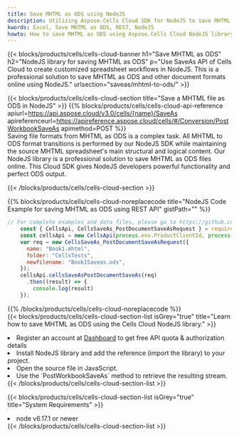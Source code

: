 ```yaml
---
title: Save MHTML as ODS using NodeJS 
description: Utilizing Aspose.Cells Cloud SDK for NodeJS to save MHTML format file as ODS format file. 
kwords: Excel, Save MHTML as ODS, REST, NodeJS
howto: How to save MHTML as ODS using Aspose.Cells Cloud NodeJS library.
---
```



{{< blocks/products/cells/cells-cloud-banner h1="Save MHTML as ODS" h2="NodeJS library for saving MHTML as ODS" p="Use SaveAs API of Cells Cloud to create customized spreadsheet workflows in NodeJS. This is a professional solution to save MHTML as ODS and other document formats online using NodeJS." urlsection="saveas/mhtml-to-ods/" >}}

{{< blocks/products/cells/cells-cloud-section  title="Save a MHTML file as ODS in NodeJS" >}}
{{% blocks/products/cells/cells-cloud-api-reference  apiurl=https://api.aspose.cloud/v3.0/cells/{name}/SaveAs  apireferenceurl=https://apireference.aspose.cloud/cells/#/Conversion/PostWorkbookSaveAs  apimethod=POST %}}
<br/>
Saving file formats from MHTML as ODS is a complex task. All MHTML to ODS format transitions is performed by our NodeJS SDK while maintaining the source MHTML spreadsheet's main structural and logical content. Our NodeJS library is a professional solution to save MHTML as ODS files online. This Cloud SDK gives NodeJS developers powerful functionality and perfect ODS output.

{{< /blocks/products/cells/cells-cloud-section >}}

{{% blocks/products/cells/cells-cloud-noreplacecode title="NodeJS Code Example for saving MHTML as ODS using REST API" gistPath="" %}}
  
```js
// For complete examples and data files, please go to https://github.com/aspose-cells-cloud/aspose-cells-cloud-node/
    const { CellsApi, CellsSaveAs_PostDocumentSaveAsRequest } = require("asposecellscloud");
    const cellsApi = new CellsApi(process.env.ProductClientId, process.env.ProductClientSecret);
    var req = new CellsSaveAs_PostDocumentSaveAsRequest({
      name: "Book1.mhtml",
      folder: "CellsTests",
      newfilename: "Book1Saveas.ods",
    });
    cellsApi.cellsSaveAsPostDocumentSaveAs(req)
      .then((result) => {
        console.log(result)
    });
```
  
{{% /blocks/products/cells/cells-cloud-noreplacecode  %}}
<br/>
{{< blocks/products/cells/cells-cloud-section-list isGrey="true"  title="Learn how to save MHTML as ODS using the Cells Cloud NodeJS library." >}}
<li>Register an account at <a href="https://dashboard.aspose.cloud/">Dashboard</a> to get free API quota & authorization details</li>
<li>Install NodeJS library and add the reference (import the library) to your project.</li>
<li>Open the source file in JavaScript.</li>
<li>Use the `PostWorkbookSaveAs` method to retrieve the resulting stream.</li>
{{< /blocks/products/cells/cells-cloud-section-list >}}

{{< blocks/products/cells/cells-cloud-section-list isGrey="true"  title="System Requirements" >}}
<li>node v6.17.1 or newer</li>
{{< /blocks/products/cells/cells-cloud-section-list >}}
